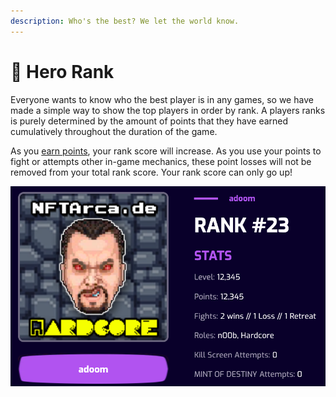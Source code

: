 ```yaml
---
description: Who's the best? We let the world know.
---
```


# 🥇 Hero Rank

Everyone wants to know who the best player is in any games, so we have made a simple way to show the top players in order by rank. A players ranks is purely determined by the amount of points that they have earned cumulatively throughout the duration of the game.

As you [earn points](earning-points/), your rank score will increase. As you use your points to fight or attempts other in-game mechanics, these point losses will not be removed from your total rank score. Your rank score can only go up!

![](<../.gitbook/assets/image (1) (1).png>)
